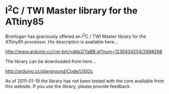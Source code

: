 # I<sup>2</sup>C / TWI Master library for the ATtiny85 #

BroHogan has graciously offered an I<sup>2</sup>C / TWI Master library for the ATtiny85 processor.  His description is available here...

http://www.arduino.cc/cgi-bin/yabb2/YaBB.pl?num=1236434254/268#268

The library can be downloaded from here...

http://arduino.cc/playground/Code/USIi2c

As of 2011-01-19 the library has not been tested with the core available from this website.  If you use the library, please provide feedback.